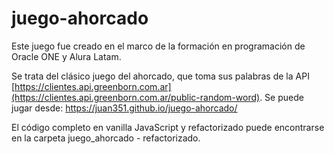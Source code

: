 # juego-ahorcado

Este juego fue creado en el marco de la formación en programación de Oracle ONE y Alura Latam.

Se trata del clásico juego del ahorcado, que toma sus palabras de la API [https://clientes.api.greenborn.com.ar](https://clientes.api.greenborn.com.ar/public-random-word). Se puede jugar desde: https://juan351.github.io/juego-ahorcado/

El código completo en vanilla JavaScript y refactorizado puede encontrarse en la carpeta juego_ahorcado - refactorizado.
